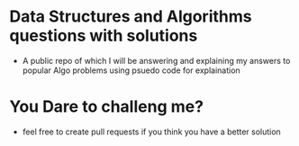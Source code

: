 # Data Structures and Algorithms questions with solutions

- A public repo of which I will be answering and explaining my answers to popular Algo problems using psuedo code for explaination

# You Dare to challeng me? 
- feel free to create pull requests if you think you have a better solution
